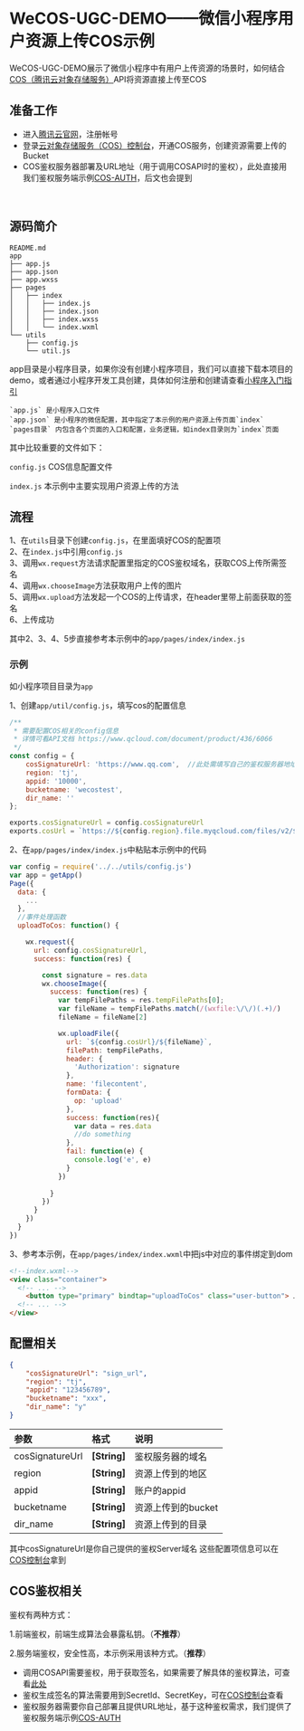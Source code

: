 # WeCOS-UGC-DEMO——微信小程序用户资源上传COS示例

WeCOS-UGC-DEMO展示了微信小程序中有用户上传资源的场景时，如何结合[COS（腾讯云对象存储服务）](https://www.qcloud.com/product/cos)API将资源直接上传至COS

## 准备工作

* 进入[腾讯云官网](https://www.qcloud.com)，注册帐号
* 登录[云对象存储服务（COS）控制台](https://console.qcloud.com/cos4)，开通COS服务，创建资源需要上传的Bucket
* COS鉴权服务器部署及URL地址（用于调用COSAPI时的鉴权），此处直接用我们鉴权服务端示例[COS-AUTH](https://github.com/tencentyun/cos-auth)，后文也会提到
<br/>

## 源码简介

```tree
README.md
app
├── app.js
├── app.json
├── app.wxss
├── pages
│   ├── index
│   │   ├── index.js
│   │   ├── index.json
│   │   ├── index.wxss
│   │   └── index.wxml
└── utils
    ├── config.js
    └── util.js
```

app目录是小程序目录，如果你没有创建小程序项目，我们可以直接下载本项目的demo，或者通过小程序开发工具创建，具体如何注册和创建请查看[小程序入门指引](https://mp.weixin.qq.com/debug/wxadoc/introduction/index.html?t=1483674932)

    `app.js` 是小程序入口文件
    `app.json` 是小程序的微信配置，其中指定了本示例的用户资源上传页面`index`
    `pages目录` 内包含各个页面的入口和配置，业务逻辑，如index目录则为`index`页面

其中比较重要的文件如下：

`config.js` COS信息配置文件

`index.js` 本示例中主要实现用户资源上传的方法
    
## 流程

1、在`utils`目录下创建`config.js`，在里面填好COS的配置项  
2、在`index.js`中引用`config.js`  
3、调用`wx.request`方法请求配置里指定的COS鉴权域名，获取COS上传所需签名  
4、调用`wx.chooseImage`方法获取用户上传的图片  
5、调用`wx.upload`方法发起一个COS的上传请求，在header里带上前面获取的签名  
6、上传成功

其中2、3、4、5步直接参考本示例中的`app/pages/index/index.js`

### 示例

如小程序项目目录为`app`

1、创建`app/util/config.js`，填写cos的配置信息
```js
/**
 * 需要配置COS相关的config信息
 * 详情可看API文档 https://www.qcloud.com/document/product/436/6066
 */
const config = {
    cosSignatureUrl: 'https://www.qq.com',  //此处需填写自己的鉴权服务器地址
    region: 'tj',   
    appid: '10000',
    bucketname: 'wecostest',
    dir_name: ''
};

exports.cosSignatureUrl = config.cosSignatureUrl
exports.cosUrl = `https://${config.region}.file.myqcloud.com/files/v2/${config.appid}/${config.bucketname}${config.dirname}`
```

2、在`app/pages/index/index.js`中粘贴本示例中的代码
```js
var config = require('../../utils/config.js')
var app = getApp()
Page({
  data: {
    ...
  },
  //事件处理函数
  uploadToCos: function() {

    wx.request({
      url: config.cosSignatureUrl,
      success: function(res) {

        const signature = res.data
        wx.chooseImage({
          success: function(res) {
            var tempFilePaths = res.tempFilePaths[0];
            var fileName = tempFilePaths.match(/(wxfile:\/\/)(.+)/)
            fileName = fileName[2]

            wx.uploadFile({
              url: `${config.cosUrl}/${fileName}`,
              filePath: tempFilePaths,
              header: {
                'Authorization': signature
              },
              name: 'filecontent',
              formData: {
                op: 'upload'
              },
              success: function(res){
                var data = res.data
                //do something
              },
              fail: function(e) {
                console.log('e', e)
              }
            })
            
          }
        })
      }
    })
  }
})
```

3、参考本示例，在`app/pages/index/index.wxml`中把js中对应的事件绑定到dom
```html
<!--index.wxml-->
<view class="container">
  <!-- ... -->
    <button type="primary" bindtap="uploadToCos" class="user-button"> 上传 </button>
  <!-- ... -->
</view>
```
    

## 配置相关

```json
{
    "cosSignatureUrl": "sign_url",
    "region": "tj",
    "appid": "123456789",
    "bucketname": "xxx",
    "dir_name": "y"
}
```

| 参数 | 格式 | 说明 |
|:--|:--|:--|
|cosSignatureUrl|**[String]**|鉴权服务器的域名|
|region|**[String]**|资源上传到的地区|
|appid|**[String]**|账户的appid|
|bucketname|**[String]**|资源上传到的bucket|
|dir_name|**[String]**|资源上传到的目录|


其中cosSignatureUrl是你自己提供的鉴权Server域名
这些配置项信息可以在[COS控制台](https://console.qcloud.com/cos4)拿到


## COS鉴权相关

鉴权有两种方式：

1.前端鉴权，前端生成算法会暴露私钥。（**不推荐**）

2.服务端鉴权，安全性高，本示例采用该种方式。（**推荐**）

* 调用COSAPI需要鉴权，用于获取签名，如果需要了解具体的鉴权算法，可查看[此处](https://www.qcloud.com/document/product/436/6054)  
* 鉴权生成签名的算法需要用到SecretId、SecretKey，可在[COS控制台](https://console.qcloud.com/cos4/secret)查看
* 鉴权服务器需要你自己部署且提供URL地址，基于这种鉴权需求，我们提供了鉴权服务端示例[COS-AUTH](https://github.com/tencentyun/cos-auth)

